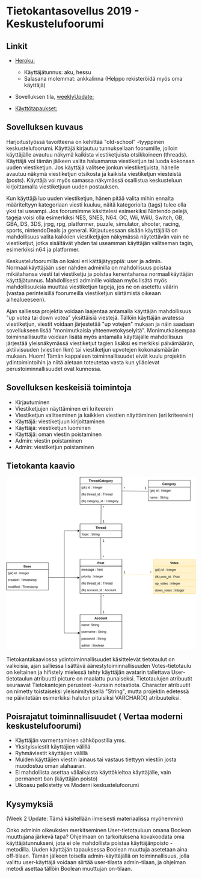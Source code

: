 # Tietokantasovellus 2019 - Keskustelufoorumi

## Linkit
* [Heroku:](https://tsoha-keskustelufoorumi-jj.herokuapp.com/) 
  * Käyttäjätunnus: aku, hessu
  * Salasana molemmat: ankkalinna (Helppo rekisteröidä myös oma käyttäjä)
  
* Sovelluksen tila, [weeklyUpdate:](https://github.com/Zessi19/Tietokantasovellus-2019/blob/master/documentation/WeeklyUpdate.md)

* [Käyttötapaukset:](https://github.com/Zessi19/Tietokantasovellus-2019/blob/master/documentation/UserCases.md)

## Sovelluksen kuvaus

Harjoitustyössä tavoitteena on kehittää "old-school" -tyyppinen keskustelufoorumi. Käyttäjä kirjautuu tunnuksellaan foorumille, jolloin käyttäjälle avautuu näkymä kaikista viestiketjuista otsikkoineen (threads). Käyttäjä voi tämän jälkeen valita haluamansa viestiketjun tai luoda kokonaan uuden viestiketjun. Jos käyttäjä valitsee jonkun viestiketjuista, hänelle avautuu näkymä viestiketjun otsikosta ja kaikista viestiketjun viesteistä (posts). Käyttäjä voi myös samassa näkymässä osallistua keskusteluun kirjoittamalla viestiketjuun uuden postauksen.

Kun käyttäjä luo uuden viestiketjun, hänen pitää valita mihin ennalta määriteltyyn kategoriaan viesti kuuluu, näitä kategorioita (tags) tulee olla yksi tai useampi. Jos foorumimme käsittelesi esimerkiksi Nintendo pelejä, tageja voisi olla esimerkiksi NES, SNES, N64, GC, Wii, WiiU, Switch, GB, GBA, DS, 3DS, jrpg, rpg, platformer, puzzle, simulator, shooter, racing, sports, nintendoDeals ja general. Kirjautuessaan sisään käyttäjällä on mahdollisuus valita kaikkien viestiketjujen näkymässä näytettävän vain ne viestiketjut, jotka sisältävät yhden tai useamman käyttäjän valitseman tagin, esimerkiksi n64 ja platformer.

Keskustelufoorumilla on kaksi eri kättäjätyyppiä: user ja admin. Normaalikäyttäjään user nähden adminilla on mahdollisuus poistaa mikätahansa viesti tai viestiketju ja poistaa kenentahansa normaalikäyttäjän käyttäjätunnus. Mahdollisesti adminille voidaan myös lisätä myös mahdollisuuksia muuttaa viestiketjun tageja, jos ne on asetettu väärin (vastaa perinteisillä foorumeilla viestiketjun siirtämistä oikeaan aihealueeseen).

Ajan salliessa projektia voidaan laajentaa antamalla käyttäjän mahdollisuus "up votea tai down votea" yksittäisiä viestejä. Tällöin käyttäjän avatessa viestiketjun, viestit voidaan järjestetää "up votejen" mukaan ja näin saadaan sovellukseen lisää "monimutkaisia yhteenvetokyselyitä". Monimutkaisempaa toiminnallisuutta voidaan lisätä myös antamalla käyttäjälle mahdollisuus järjestää yleisnäkymässä viestiketjut tagien lisäksi esimerkiksi päivämäärän, aktiivisuuden (viestien lkm) tai viestiketjun upvotejen kokonaismäärän mukaan. Huom! Tämän kappaleen toiminnallisuudet eivät kuulu projektin ydintoimintoihin ja niitä aletaan toteutetaa vasta kun ylläolevat perustoiminnallisuudet ovat kunnossa. 


## Sovelluksen keskeisiä toimintoja

* Kirjautuminen
* Viestiketjujen näyttäminen eri kriteerein
* Viestiketjun valitseminen ja kaikkien viestien näyttäminen (eri kriteerein)
* Käyttäjä: viestiketjuun kirjoittaminen
* Käyttäjä: viestiketjun luominen
* Käyttäjä: oman viestin poistaminen
* Admin: viestin poistaminen
* Admin: viestiketjun poistaminen


## Tietokanta kaavio
![](documentation/tietokantakaavio.png)

Tietokantakaaviossa ydintoiminnallisuudet käsittelevät tietotaulut on valkoisia, ajan salliessa lisättävä äänestytoiminnallisuuden Votes-tietotaulu on keltainen ja hifistely mielessä tehty käyttäjän avatarin tallettava User-tietotaulun atribuutti picture on maalattu punaiseksi. Tietotaulujen atribuutit seuraavat Tietokantojen perusteet -kurssin notaatiota. Character atribuutit on nimetty toistaiseksi yleisnimityksellä "String", mutta projektin edetessä ne päivitetään esimerkiksi halutun pituisiksi VARCHAR(X) atribuuteiksi.  


## Poisrajatut toiminnallisuudet ( Vertaa moderni keskustelufoorumi)

* Käyttäjän varmentaminen sähköpostilla yms.
* Yksityisviestit käyttäjien välillä
* Ryhmäviestit käyttäjien välillä
* Muiden käyttäjien viestin lainaus tai vastaus tiettyyn viestiin josta muodostuu oman alahaaran.
* Ei mahdollista asettaa väliaikaista käyttökieltoa käyttäjälle, vain permanent ban (käyttäjän poisto)
* Ulkoasu pelkistetty vs Moderni keskustelufoorumi


## Kysymyksiä

(Week 2 Update: Tämä käsitellään ilmeisesti materiaalissa myöhemmin)

Onko adminin oikeuksien merkitseminen User-tietotauluun omana Boolean muuttujana järkevä tapa? Ohjelmaan on tarkoituksena kovakoodata oma käyttäjätunnukseni, jota ei ole mahdollista poistaa käyttäjänpoisto -metodilla. Uuden käyttäjän tapauksessa Boolean muuttuja asetetaan aina off-tilaan. Tämän jälkeen toisella admin-käyttäjällä on toiminnallisuus, jolla valittu user-käyttäjä voidaan siirtää user-tilasta admin-tilaan, ja ohjelman metodi asettaa tällöin Boolean muuttujan on-tilaan. 
